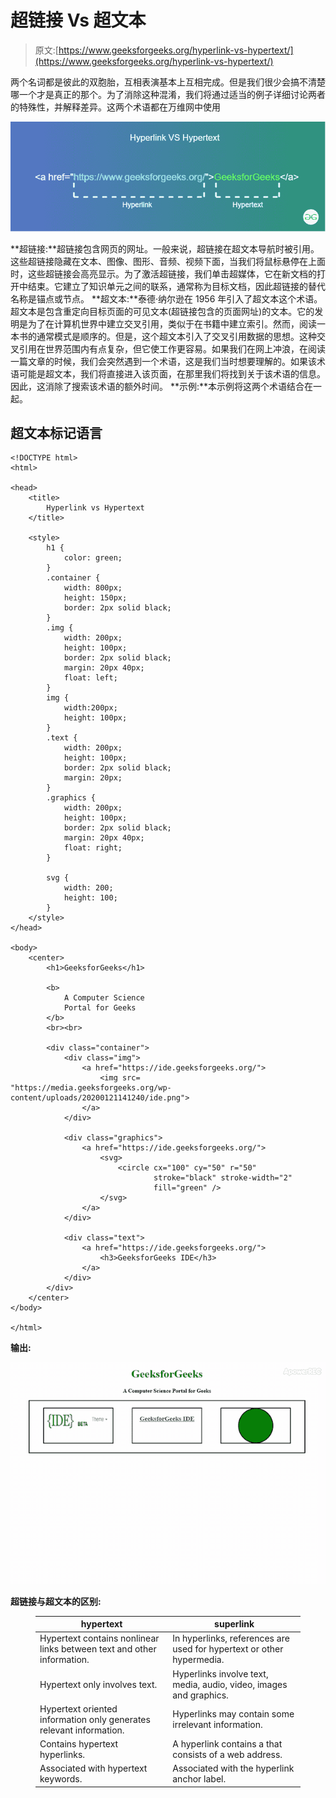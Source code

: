 # 超链接 Vs 超文本

> 原文:[https://www.geeksforgeeks.org/hyperlink-vs-hypertext/](https://www.geeksforgeeks.org/hyperlink-vs-hypertext/)

两个名词都是彼此的双胞胎，互相表演基本上互相完成。但是我们很少会搞不清楚哪一个才是真正的那个。为了消除这种混淆，我们将通过适当的例子详细讨论两者的特殊性，并解释差异。这两个术语都在万维网中使用

![](img/80a13639de854036d8e1c11b0db380e9.png)

**超链接:**超链接包含网页的网址。一般来说，超链接在超文本导航时被引用。这些超链接隐藏在文本、图像、图形、音频、视频下面，当我们将鼠标悬停在上面时，这些超链接会高亮显示。为了激活超链接，我们单击超媒体，它在新文档的打开中结束。它建立了知识单元之间的联系，通常称为目标文档，因此超链接的替代名称是锚点或节点。
**超文本:**泰德·纳尔逊在 1956 年引入了超文本这个术语。超文本是包含重定向目标页面的可见文本(超链接包含的页面网址)的文本。它的发明是为了在计算机世界中建立交叉引用，类似于在书籍中建立索引。然而，阅读一本书的通常模式是顺序的。但是，这个超文本引入了交叉引用数据的思想。这种交叉引用在世界范围内有点复杂，但它使工作更容易。如果我们在网上冲浪，在阅读一篇文章的时候，我们会突然遇到一个术语，这是我们当时想要理解的。如果该术语可能是超文本，我们将直接进入该页面，在那里我们将找到关于该术语的信息。因此，这消除了搜索该术语的额外时间。
**示例:**本示例将这两个术语结合在一起。

## 超文本标记语言

```htmlhtml
<!DOCTYPE html>
<html>

<head>
    <title>
        Hyperlink vs Hypertext
    </title>

    <style>
        h1 {
            color: green;
        }
        .container {
            width: 800px;
            height: 150px;
            border: 2px solid black;
        }
        .img {
            width: 200px;
            height: 100px;
            border: 2px solid black;
            margin: 20px 40px;
            float: left;
        }
        img {
            width:200px;
            height: 100px;
        }
        .text {
            width: 200px;
            height: 100px;
            border: 2px solid black;
            margin: 20px;
        }
        .graphics {
            width: 200px;
            height: 100px;
            border: 2px solid black;
            margin: 20px 40px;
            float: right;
        }

        svg {
            width: 200;
            height: 100;
        }
    </style>
</head>

<body>
    <center>
        <h1>GeeksforGeeks</h1>

        <b>
            A Computer Science
            Portal for Geeks
        </b>
        <br><br>

        <div class="container">
            <div class="img">
                <a href="https://ide.geeksforgeeks.org/">
                    <img src=
"https://media.geeksforgeeks.org/wp-content/uploads/20200121141240/ide.png">
                </a>
            </div>

            <div class="graphics">
                <a href="https://ide.geeksforgeeks.org/">
                    <svg>
                        <circle cx="100" cy="50" r="50"
                                stroke="black" stroke-width="2"
                                fill="green" />
                    </svg>
                </a>
            </div>

            <div class="text">
                <a href="https://ide.geeksforgeeks.org/">
                    <h3>GeeksforGeeks IDE</h3>
                </a>
            </div>
        </div>
    </center>
</body>

</html>
```

**输出:**

![](img/892b8fd3f16c13122765f788b1f4383b.png)

**超链接与超文本的区别:**

<figure class="table">

| hypertext | superlink |
| --- | --- |
| Hypertext contains nonlinear links between text and other information. | In hyperlinks, references are used for hypertext or other hypermedia. |
| Hypertext only involves text. | Hyperlinks involve text, media, audio, video, images and graphics. |
| Hypertext oriented information only generates relevant information. | Hyperlinks may contain some irrelevant information. |
| Contains hypertext hyperlinks. | A hyperlink contains a that consists of a web address. |
| Associated with hypertext keywords. | Associated with the hyperlink anchor label. |

</figure>